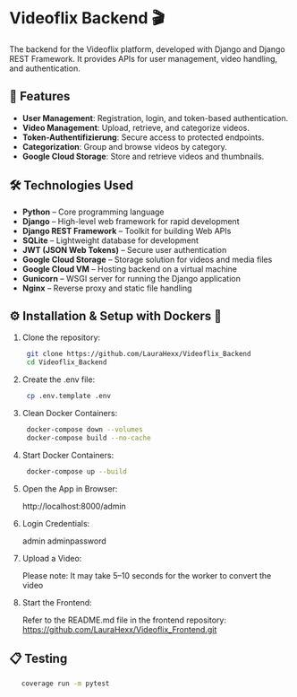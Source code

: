 # Videoflix Backend 🎬

The backend for the Videoflix platform, developed with Django and Django REST Framework. It provides APIs for user management, video handling, and authentication.

## 🚀 Features

- **User Management**: Registration, login, and token-based authentication.
- **Video Management**: Upload, retrieve, and categorize videos.
- **Token-Authentifizierung**: Secure access to protected endpoints.
- **Categorization**: Group and browse videos by category.
- **Google Cloud Storage**: Store and retrieve videos and thumbnails.

## 🛠️ Technologies Used

- **Python** – Core programming language
- **Django** – High-level web framework for rapid development
- **Django REST Framework** – Toolkit for building Web APIs
- **SQLite** – Lightweight database for development
- **JWT (JSON Web Tokens)** – Secure user authentication
- **Google Cloud Storage** – Storage solution for videos and media files
- **Google Cloud VM** – Hosting backend on a virtual machine
- **Gunicorn** – WSGI server for running the Django application
- **Nginx** – Reverse proxy and static file handling

## ⚙️ Installation & Setup with Dockers 🐳

1. Clone the repository:

   ```bash
    git clone https://github.com/LauraHexx/Videoflix_Backend
    cd Videoflix_Backend

   ```

2. Create the .env file:

   ```bash
    cp .env.template .env

   ```

3. Clean Docker Containers:

   ```bash
    docker-compose down --volumes
    docker-compose build --no-cache

   ```

4. Start Docker Containers:

   ```bash
    docker-compose up --build

   ```

5. Open the App in Browser:

   http://localhost:8000/admin

6. Login Credentials:

   admin
   adminpassword

7. Upload a Video:

   Please note: It may take 5–10 seconds for the worker to convert the video

8. Start the Frontend:

   Refer to the README.md file in the frontend repository:
   https://github.com/LauraHexx/Videoflix_Frontend.git

## 📋 Testing

```bash
   coverage run -m pytest

```
